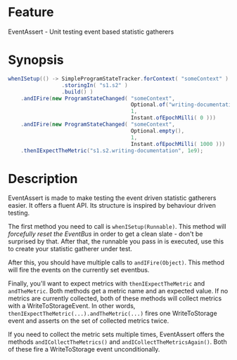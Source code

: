 # Feature

EventAssert - Unit testing event based statistic gatherers

# Synopsis

```java
whenISetup(() -> SimpleProgramStateTracker.forContext( "someContext" )
                 .storingIn( "s1.s2" )
                 .build() )
    .andIFire(new ProgramStateChanged( "someContext",
                                       Optional.of("writing-documentation"),
                                       1,
                                       Instant.ofEpochMilli( 0 )))
    .andIFire(new ProgramStateChanged( "someContext",
                                       Optional.empty(),
                                       1,
                                       Instant.ofEpochMilli( 1000 )))
    .thenIExpectTheMetric("s1.s2.writing-documentation", 1e9);
```


# Description

EventAssert is made to make testing the event driven statistic gatherers easier.
It offers a fluent API. Its structure is inspired by behaviour driven testing.

The first method you need to call is `whenISetup(Runnable)`. This method
will *forcefully reset the EventBus* in order to get a clean slate - don't be
surprised by that. After that, the runnable you pass in is executed, use this
to create your statistic gatherer under test.

After this, you should have multiple calls to `andIFire(Object)`. This method
will fire the events on the currently set eventbus. 

Finally, you'll want to expect metrics with `thenIExpectTheMetric` and 
`andTheMetric`. Both methods get a metric name and an expected value. If no
metrics are currently collected, both of these methods will collect metrics
with a WriteToStorageEvent. In other words,
`thenIExpectTheMetric(...).andTheMetric(...)` fires one WriteToStorage event
and asserts on the set of collected metrics twice. 

If you need to collect the metric sets multiple times, EventAssert offers
the methods `andICollectTheMetrics()` and `andICollectTheMetricsAgain()`. Both
of these fire a WriteToStorage event unconditionally.
